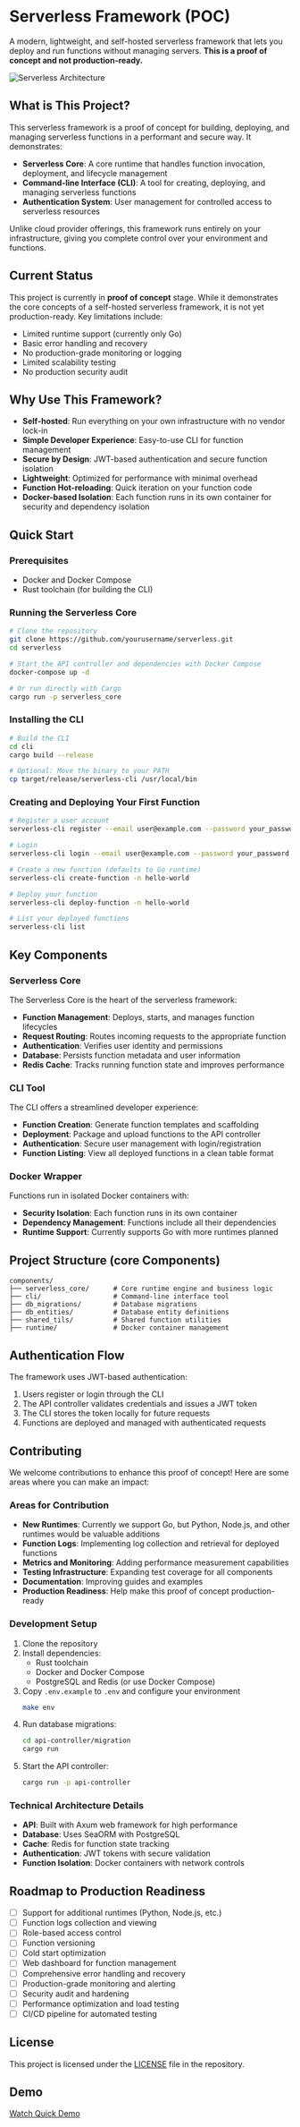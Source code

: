 # Serverless Framework (POC)

A modern, lightweight, and self-hosted serverless framework that lets you deploy and run functions without managing servers. **This is a proof of concept and not production-ready.**

![Serverless Architecture](./assets/serverless.png "Architecture")

## What is This Project?

This serverless framework is a proof of concept for building, deploying, and managing serverless functions in a performant and secure way. It demonstrates:

- **Serverless Core**: A core runtime that handles function invocation, deployment, and lifecycle management
- **Command-line Interface (CLI)**: A tool for creating, deploying, and managing serverless functions
- **Authentication System**: User management for controlled access to serverless resources

Unlike cloud provider offerings, this framework runs entirely on your infrastructure, giving you complete control over your environment and functions.

## Current Status

This project is currently in **proof of concept** stage. While it demonstrates the core concepts of a self-hosted serverless framework, it is not yet production-ready. Key limitations include:

- Limited runtime support (currently only Go)
- Basic error handling and recovery
- No production-grade monitoring or logging
- Limited scalability testing
- No production security audit

## Why Use This Framework?

- **Self-hosted**: Run everything on your own infrastructure with no vendor lock-in
- **Simple Developer Experience**: Easy-to-use CLI for function management
- **Secure by Design**: JWT-based authentication and secure function isolation
- **Lightweight**: Optimized for performance with minimal overhead
- **Function Hot-reloading**: Quick iteration on your function code
- **Docker-based Isolation**: Each function runs in its own container for security and dependency isolation

## Quick Start

### Prerequisites

- Docker and Docker Compose
- Rust toolchain (for building the CLI)

### Running the Serverless Core

```sh
# Clone the repository
git clone https://github.com/yourusername/serverless.git
cd serverless

# Start the API controller and dependencies with Docker Compose
docker-compose up -d

# Or run directly with Cargo
cargo run -p serverless_core
```

### Installing the CLI

```sh
# Build the CLI
cd cli
cargo build --release

# Optional: Move the binary to your PATH
cp target/release/serverless-cli /usr/local/bin
```

### Creating and Deploying Your First Function

```sh
# Register a user account
serverless-cli register --email user@example.com --password your_password

# Login
serverless-cli login --email user@example.com --password your_password

# Create a new function (defaults to Go runtime)
serverless-cli create-function -n hello-world

# Deploy your function
serverless-cli deploy-function -n hello-world

# List your deployed functions
serverless-cli list
```

## Key Components

### Serverless Core

The Serverless Core is the heart of the serverless framework:

- **Function Management**: Deploys, starts, and manages function lifecycles
- **Request Routing**: Routes incoming requests to the appropriate function
- **Authentication**: Verifies user identity and permissions
- **Database**: Persists function metadata and user information
- **Redis Cache**: Tracks running function state and improves performance

### CLI Tool

The CLI offers a streamlined developer experience:

- **Function Creation**: Generate function templates and scaffolding
- **Deployment**: Package and upload functions to the API controller
- **Authentication**: Secure user management with login/registration
- **Function Listing**: View all deployed functions in a clean table format

### Docker Wrapper

Functions run in isolated Docker containers with:

- **Security Isolation**: Each function runs in its own container
- **Dependency Management**: Functions include all their dependencies
- **Runtime Support**: Currently supports Go with more runtimes planned

## Project Structure (core Components)

```
components/
├── serverless_core/      # Core runtime engine and business logic
├── cli/                  # Command-line interface tool
├── db_migrations/        # Database migrations
├── db_entities/          # Database entity definitions
├── shared_tils/          # Shared function utilities
├── runtime/              # Docker container management
```

## Authentication Flow

The framework uses JWT-based authentication:

1. Users register or login through the CLI
2. The API controller validates credentials and issues a JWT token
3. The CLI stores the token locally for future requests
4. Functions are deployed and managed with authenticated requests

## Contributing

We welcome contributions to enhance this proof of concept! Here are some areas where you can make an impact:

### Areas for Contribution

- **New Runtimes**: Currently we support Go, but Python, Node.js, and other runtimes would be valuable additions
- **Function Logs**: Implementing log collection and retrieval for deployed functions
- **Metrics and Monitoring**: Adding performance measurement capabilities
- **Testing Infrastructure**: Expanding test coverage for all components
- **Documentation**: Improving guides and examples
- **Production Readiness**: Help make this proof of concept production-ready

### Development Setup

1. Clone the repository
2. Install dependencies:
   - Rust toolchain
   - Docker and Docker Compose
   - PostgreSQL and Redis (or use Docker Compose)
3. Copy `.env.example` to `.env` and configure your environment
   ```sh
   make env
   ```
4. Run database migrations:
   ```sh
   cd api-controller/migration
   cargo run
   ```
5. Start the API controller:
   ```sh
   cargo run -p api-controller
   ```

### Technical Architecture Details

- **API**: Built with Axum web framework for high performance
- **Database**: Uses SeaORM with PostgreSQL
- **Cache**: Redis for function state tracking
- **Authentication**: JWT tokens with secure validation
- **Function Isolation**: Docker containers with network controls

## Roadmap to Production Readiness

- [ ] Support for additional runtimes (Python, Node.js, etc.)
- [ ] Function logs collection and viewing
- [ ] Role-based access control
- [ ] Function versioning
- [ ] Cold start optimization
- [ ] Web dashboard for function management
- [ ] Comprehensive error handling and recovery
- [ ] Production-grade monitoring and alerting
- [ ] Security audit and hardening
- [ ] Performance optimization and load testing
- [ ] CI/CD pipeline for automated testing

## License

This project is licensed under the [LICENSE](LICENSE) file in the repository.

## Demo

[Watch Quick Demo](https://youtu.be/qLKV_cO_XhQ?si=4lmvu8frlzH1yLNX)
